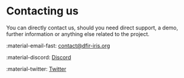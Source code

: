 # Contacting us 

You can directly contact us, should you need direct support, a demo, further information or anything else related to the project. 

:material-email-fast: [contact@dfir-iris.org](mailto:contact@dfir-iris.org)

:material-discord: [Discord](https://discord.gg/76tM6QUJza) 

:material-twitter: [Twitter](https://twitter.com/dfir_iris)

